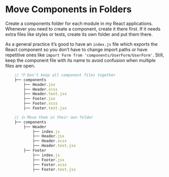 # Move Components in Folders

<!-- TODO RELEVANT -->

Create a components folder for each module in my React applications. Whenever you need to create a component, create it there first. If it needs extra files like styles or tests, create its own folder and put them there.

As a general practice it’s good to have an `index.js` file which exports the React component so you don’t have to change import paths or have repetitive ones like `import Form from 'components/UserForm/UserForm'`. Still, keep the component file with its name to avoid confusion when multiple files are open.

```jsx
    // 👎 Don't keep all component files together
    ├── components
        ├── Header.jsx
        ├── Header.scss
        ├── Header.test.jsx
        ├── Footer.jsx
        ├── Footer.scss
        ├── Footer.test.jsx

    // 👍 Move them in their own folder
    ├── components
        ├── Header
            ├── index.js
            ├── Header.jsx
            ├── Header.scss
            ├── Header.test.jsx
        ├── Footer
            ├── index.js
            ├── Footer.jsx
            ├── Footer.scss
            ├── Footer.test.jsx
```
